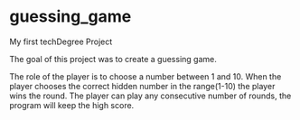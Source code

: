 # guessing_game
 My first techDegree Project
 
 The goal of this project was to create a guessing game.
 
The role of the player is to choose a number between 1 and 10. When the player chooses the correct hidden number in the range(1-10) the player wins the round. The player can play any consecutive number of rounds, the program will keep the high score. 
